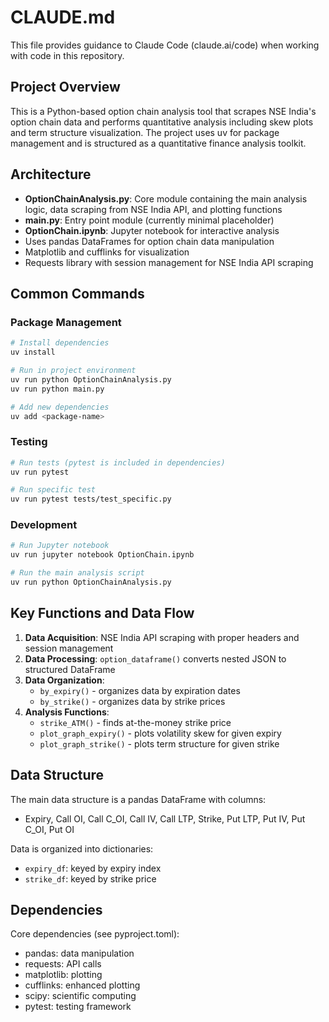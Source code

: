 # CLAUDE.md

This file provides guidance to Claude Code (claude.ai/code) when working with code in this repository.

## Project Overview

This is a Python-based option chain analysis tool that scrapes NSE India's option chain data and performs quantitative analysis including skew plots and term structure visualization. The project uses uv for package management and is structured as a quantitative finance analysis toolkit.

## Architecture

- **OptionChainAnalysis.py**: Core module containing the main analysis logic, data scraping from NSE India API, and plotting functions
- **main.py**: Entry point module (currently minimal placeholder)
- **OptionChain.ipynb**: Jupyter notebook for interactive analysis
- Uses pandas DataFrames for option chain data manipulation
- Matplotlib and cufflinks for visualization
- Requests library with session management for NSE India API scraping

## Common Commands

### Package Management
```bash
# Install dependencies
uv install

# Run in project environment
uv run python OptionChainAnalysis.py
uv run python main.py

# Add new dependencies
uv add <package-name>
```

### Testing
```bash
# Run tests (pytest is included in dependencies)
uv run pytest

# Run specific test
uv run pytest tests/test_specific.py
```

### Development
```bash
# Run Jupyter notebook
uv run jupyter notebook OptionChain.ipynb

# Run the main analysis script
uv run python OptionChainAnalysis.py
```

## Key Functions and Data Flow

1. **Data Acquisition**: NSE India API scraping with proper headers and session management
2. **Data Processing**: `option_dataframe()` converts nested JSON to structured DataFrame
3. **Data Organization**: 
   - `by_expiry()` - organizes data by expiration dates
   - `by_strike()` - organizes data by strike prices
4. **Analysis Functions**:
   - `strike_ATM()` - finds at-the-money strike price
   - `plot_graph_expiry()` - plots volatility skew for given expiry
   - `plot_graph_strike()` - plots term structure for given strike

## Data Structure

The main data structure is a pandas DataFrame with columns:
- Expiry, Call OI, Call C_OI, Call IV, Call LTP, Strike, Put LTP, Put IV, Put C_OI, Put OI

Data is organized into dictionaries:
- `expiry_df`: keyed by expiry index
- `strike_df`: keyed by strike price

## Dependencies

Core dependencies (see pyproject.toml):
- pandas: data manipulation
- requests: API calls
- matplotlib: plotting
- cufflinks: enhanced plotting
- scipy: scientific computing
- pytest: testing framework